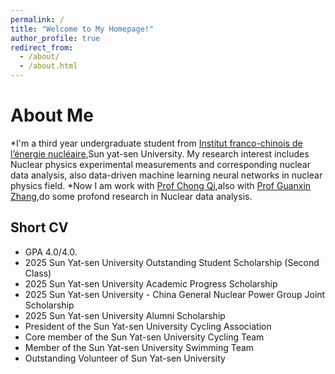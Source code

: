 ```yaml
---
permalink: /
title: "Welcome to My Homepage!"
author_profile: true
redirect_from: 
  - /about/
  - /about.html
---
```

About Me
======
*I'm a third year undergraduate student from [Institut franco-chinois de l’énergie nucléaire](https://ifcen.sysu.edu.cn/),Sun yat-sen University. My research interest includes Nuclear physics experimental
measurements and corresponding nuclear data analysis, also data-driven machine learning neural networks in nuclear physics field.
*Now I am work with [Prof Chong Qi](https://www.kth.se/profile/chongq/),also with [Prof Guanxin Zhang](https://ifcen.sysu.edu.cn/teacher/Zhang%20Guangxin),do some profond research in Nuclear data analysis.

Short CV
------
* GPA 4.0/4.0.
* 2025 Sun Yat-sen University Outstanding Student Scholarship (Second Class)
* 2025 Sun Yat-sen University Academic Progress Scholarship
* 2025 Sun Yat-sen University - China General Nuclear Power Group Joint Scholarship
* 2025 Sun Yat-sen University Alumni Scholarship
* President of the Sun Yat-sen University Cycling Association
* Core member of the Sun Yat-sen University Cycling Team
* Member of the Sun Yat-sen University Swimming Team
* Outstanding Volunteer of Sun Yat-sen University
